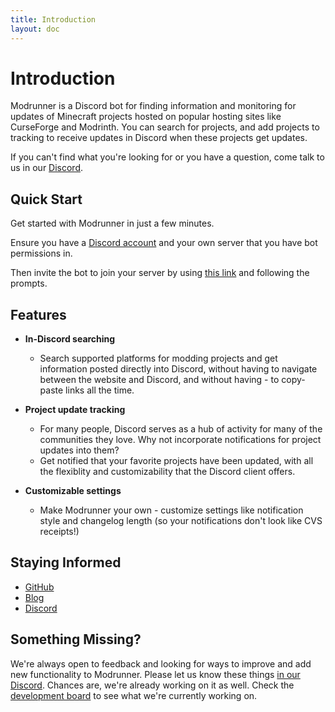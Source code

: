 ```yaml
---
title: Introduction
layout: doc
---
```


# Introduction

Modrunner is a Discord bot for finding information and monitoring for updates of Minecraft projects hosted on popular hosting sites like CurseForge and Modrinth. You can search for projects, and add projects to tracking to receive updates in Discord when these projects get updates.

If you can't find what you're looking for or you have a question, come talk to us in our [Discord](https://discord.gg/fm88jhzEbt).

## Quick Start

Get started with Modrunner in just a few minutes.

Ensure you have a [Discord account](https://discord.com/login) and your own server that you have bot permissions in.

Then invite the bot to join your server by using [this link](https://invite.modrunner.net) and following the prompts.

## Features

- **In-Discord searching**

  - Search supported platforms for modding projects and get information posted directly into Discord, without having to navigate between the website and Discord, and without having - to copy-paste links all the time.

- **Project update tracking**

  - For many people, Discord serves as a hub of activity for many of the communities they love. Why not incorporate notifications for project updates into them?
  - Get notified that your favorite projects have been updated, with all the flexiblity and customizability that the Discord client offers.

- **Customizable settings**

  - Make Modrunner your own - customize settings like notification style and changelog length (so your notifications don't look like CVS receipts!)

## Staying Informed

- [GitHub](https://github.com/modrunner)
- [Blog](/blog)
- [Discord](https://discord.gg/fm88jhzEbt)

## Something Missing?

We're always open to feedback and looking for ways to improve and add new functionality to Modrunner. Please let us know these things [in our Discord](https://discord.gg/fm88jhzEbt). Chances are, we're already working on it as well. Check the [development board](https://github.com/users/smcmo/projects/11) to see what we're currently working on.
